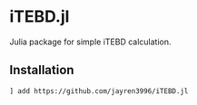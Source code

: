 # iTEBD.jl
Julia package for simple iTEBD calculation.
## Installation
```] add https://github.com/jayren3996/iTEBD.jl```
